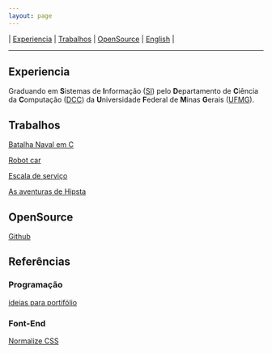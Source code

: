 ```yaml
---
layout: page
---
```

| [Experiencia](#experiencia) | [Trabalhos](#trabalhos) | [OpenSource](#opensource) | [English](index-en.md) |
- - -

<!-- ## **Art**hur **Phil**lip D. Silva -->

<!-- ![artphil](https://avatars2.githubusercontent.com/u/10052259?s=460&v=4) -->

## Experiencia
Graduando em **S**istemas de **I**nformação ([SI](http://dcc.ufmg.br/dcc/?q=pt-br/bsi)) pelo **D**epartamento de **C**iência da **C**omputação ([DCC](http://dcc.ufmg.br/dcc/)) da **U**niversidade **F**ederal de **M**inas **G**erais ([UFMG](https://www.ufmg.br/)).

## Trabalhos
[Batalha Naval em C](https://artphil.github.io/naval_batle_game/)

[Robot car](https://artphil.github.io/robot_car/)

[Escala de serviço](https://artphil.github.io/escala_gen/)

[As aventuras de Hipsta](https://artphil.github.io/alura-game-dev/)

## OpenSource
[Github](https://github.com/artphil)

## Referências
### Programação
[ideias para portifólio](https://github.com/florinpop17/app-ideas)
### Font-End
[Normalize CSS](https://github.com/necolas/normalize.css/)